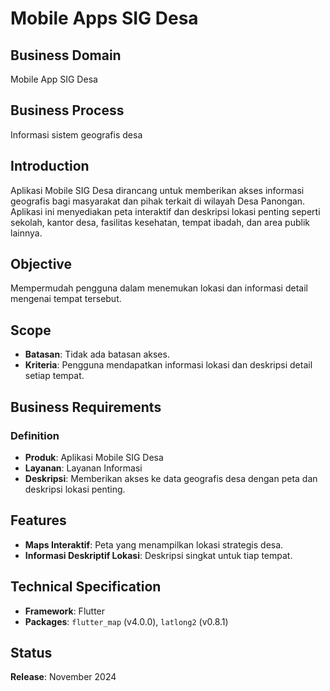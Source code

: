 # Mobile Apps SIG Desa

## Business Domain
Mobile App SIG Desa

## Business Process
Informasi sistem geografis desa

## Introduction
Aplikasi Mobile SIG Desa dirancang untuk memberikan akses informasi geografis bagi masyarakat dan pihak terkait di wilayah Desa Panongan. Aplikasi ini menyediakan peta interaktif dan deskripsi lokasi penting seperti sekolah, kantor desa, fasilitas kesehatan, tempat ibadah, dan area publik lainnya.

## Objective
Mempermudah pengguna dalam menemukan lokasi dan informasi detail mengenai tempat tersebut.

## Scope
- **Batasan**: Tidak ada batasan akses.
- **Kriteria**: Pengguna mendapatkan informasi lokasi dan deskripsi detail setiap tempat.

## Business Requirements
### Definition
- **Produk**: Aplikasi Mobile SIG Desa
- **Layanan**: Layanan Informasi
- **Deskripsi**: Memberikan akses ke data geografis desa dengan peta dan deskripsi lokasi penting.

## Features
- **Maps Interaktif**: Peta yang menampilkan lokasi strategis desa.
- **Informasi Deskriptif Lokasi**: Deskripsi singkat untuk tiap tempat.

## Technical Specification
- **Framework**: Flutter
- **Packages**: `flutter_map` (v4.0.0), `latlong2` (v0.8.1)

## Status
**Release**: November 2024
